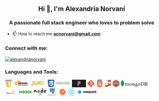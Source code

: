 
<h2 align="center">Hi 👋, I'm Alexandria Norvani</h2>
<h3 align="center">A passionate full stack engineer who loves to problem solve</h3>

- 📫 How to reach me **acnorvani@gmail.com**

<h3 align="left">Connect with me:</h3>
<p align="left">
<a href="https://linkedin.com/in/alexandrianorvani" target="blank"><img align="center" src="https://raw.githubusercontent.com/rahuldkjain/github-profile-readme-generator/master/src/images/icons/Social/linked-in-alt.svg" alt="alexandrianorvani" height="30" width="40" /></a>
</p>

<h3 align="left">Languages and Tools:</h3>
<p align="left">
  <code><img title="Javascript" height="25" src="images/Javascript_badge.svg.png"></code>
  <code><img title="aws" height="25" src="images/amazon_aws.png"></code>
  <code><img title="babel" height="25" src="images/Babel_Logo.svg.png"></code>
  <code><img title="css" height="25" src="images/css.jpeg"></code>
  <code><img title="express" height="25" src="images/express.png"></code>
  <code><img title="figma" height="25" src="images/figma.png"></code>
  <code><img title="git" height="25" src="images/git.png"></code>
  <code><img title="html" height="25" src="images/html.png"></code>
  <code><img title="jest" height="25" src="images/jest.png"></code>
  <code><img title="mocha" height="25" src="images/mocha.png"></code>
  <code><img title="mongoDB" height="25" src="images/mongo.png"></code>
  <code><img title="mysql" height="25" src="images/mysql.png"></code>
  <code><img title="nginx" height="25" src="images/nginx.png"></code>
  <code><img title="node" height="25" src="images/node.png"></code>
  <code><img title="postgreSQL" height="25" src="images/postgres.png"></code>
  <code><img title="postman" height="25" src="images/postman.png"></code>
  <code><img title="react" height="25" src="images/react.png"></code>
  <code><img title="webpack" height="25" src="images/webpack.png"></code>
 </p>
